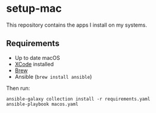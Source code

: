 # setup-mac

This repository contains the apps I install on my systems.

## Requirements

- Up to date macOS
- [XCode](https://developer.apple.com/xcode/) installed
- [Brew](https://brew.sh)
- Ansible (`brew install ansible`)

Then run:

```
ansible-galaxy collection install -r requirements.yaml
ansible-playbook macos.yaml
```